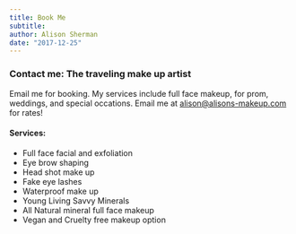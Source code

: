 ```yaml
---
title: Book Me
subtitle:
author: Alison Sherman
date: "2017-12-25"
---
```


### Contact me: The traveling make up artist
Email me for booking. My services  include full face makeup, for prom, weddings, and special occations. Email me at <a class="link" href="mailto:alison@alisons-makeup.com">alison@alisons-makeup.com</a> for rates!

#### Services:
* Full face facial and exfoliation
* Eye brow shaping
* Head shot make up
* Fake eye lashes
* Waterproof make up
* Young Living Savvy Minerals
* All Natural mineral full face makeup
* Vegan and Cruelty free makeup option